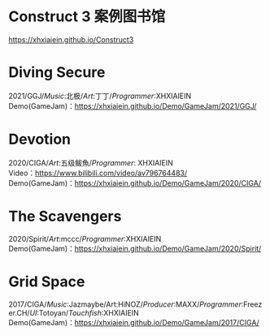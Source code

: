  
# Construct 3 案例图书馆
https://xhxiaiein.github.io/Construct3
  
  
# Diving Secure
2021/GGJ/_Music_:北极/_Art_:丁丁/_Programmer_:XHXIAIEIN  
Demo(GameJam)：https://xhxiaiein.github.io/Demo/GameJam/2021/GGJ/
  
  
# Devotion
2020/CIGA/_Art_:五级鲅魚/_Programmer_: XHXIAIEIN  
Video：https://www.bilibili.com/video/av796764483/  
Demo(GameJam)：https://xhxiaiein.github.io/Demo/GameJam/2020/CIGA/
  
  
# The Scavengers
2020/Spirit/_Art_:mccc/_Programmer_:XHXIAIEIN  
Demo(GameJam)：https://xhxiaiein.github.io/Demo/GameJam/2020/Spirit/
  
  
# Grid Space
2017/CIGA/_Music_:Jazmaybe/Art:HiNOZ/_Producer_:MAXX/_Programmer_:Freezer.CH\/_UI_:Totoyan/_Touchfish_:XHXIAIEIN  
Demo(GameJam)：https://xhxiaiein.github.io/Demo/GameJam/2017/CIGA/


